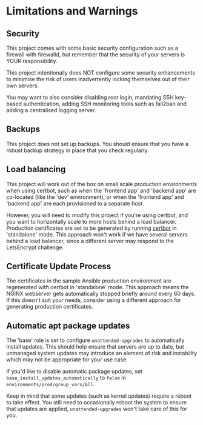# Limitations and Warnings

## Security

This project comes with some basic security configuration such as a 
firewall with firewalld, but remember that the security of your servers
is YOUR responsibility.

This project intentionally does NOT configure some security enhancements to
minimise the risk of users inadvertently locking themselves out of their own
servers.

You may want to also consider disabling root login, mandating SSH key-based
authentication, adding SSH monitoring tools such as fail2ban and adding a
centralised logging server.

## Backups

This project does not set up backups. You should ensure that you have a robust
backup strategy in place that you check regularly.

## Load balancing

This project will work out of the box on small scale production environments
when using certbot, such as when the 'frontend app' and 'backend app' are
co-located (like the 'dev' environment), or when the 'frontend app' and
'backend app' are each provisioned to a separate host.

However, you will need to modify this project if you're using certbot, and you
want to horizontally scale to more hosts behind a load balancer. Production
certificates are set to be generated by running [certbot](https://certbot.eff.org)
in 'standalone' mode. This approach won't work if we have several servers behind
a load balancer, since a different server may respond to the LetsEncrypt challenge.

## Certificate Update Process

The certificates in the sample Ansible production environment are regenerated
with certbot in 'standalone' mode. This approach means the NGINX webserver gets
automatically stopped briefly around every 60 days. If this doesn't suit your
needs, consider using a different approach for generating production certificates.

## Automatic apt package updates

The 'base' role is set to configure `unattended-upgrades` to automatically install updates.
This should help ensure that servers are up to date, but unmanaged system updates
may introduce an element of risk and instability which may not be appropriate
for your use case.

If you'd like to disable automatic package updates, set
`base_install_updates_automatically` to `false` in `environments/prod/group_vars/all`. 

Keep in mind that some updates (such as kernel updates) require a reboot to take
effect. You still need to occasionally reboot the system to ensure that updates
are applied, `unattended-upgrades` won't take care of this for you.
